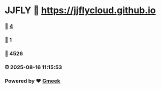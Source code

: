 # JJFLY :link: https://jjflycloud.github.io 
### :page_facing_up: [4](https://jjflycloud.github.io/tag.html) 
### :speech_balloon: 1 
### :hibiscus: 4526 
### :alarm_clock: 2025-08-16 11:15:53 
### Powered by :heart: [Gmeek](https://github.com/Meekdai/Gmeek)
